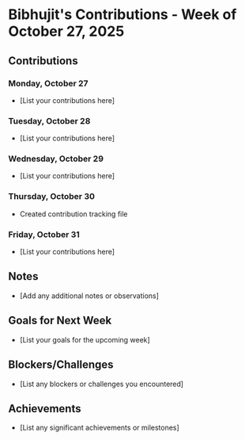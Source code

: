 # Bibhujit's Contributions - Week of October 27, 2025

## Contributions

### Monday, October 27
- [List your contributions here]

### Tuesday, October 28
- [List your contributions here]

### Wednesday, October 29
- [List your contributions here]

### Thursday, October 30
- Created contribution tracking file

### Friday, October 31
- [List your contributions here]

## Notes
- [Add any additional notes or observations]

## Goals for Next Week
- [List your goals for the upcoming week]

## Blockers/Challenges
- [List any blockers or challenges you encountered]

## Achievements
- [List any significant achievements or milestones]